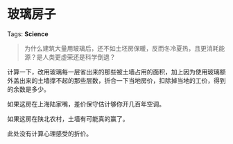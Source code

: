 # 玻璃房子

Tags: **Science**

> 为什么建筑大量用玻璃后，还不如土坯房保暖，反而冬冷夏热，且更消耗能源？是人类更虚荣还是科学倒退？



计算一下，改用玻璃每一层省出来的那些被土墙占用的面积，加上因为使用玻璃额外盖出来的土墙撑不起的那些层数，折合一下当地房价，扣除掉当地的工价，得到的余数是多少。

如果这房在上海陆家嘴，差价保守估计够你开几百年空调。

如果这房在陕北农村，土墙有可能真的赢了。

此处没有计算心理感受的折价。



